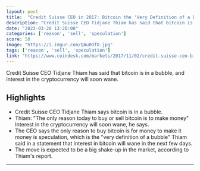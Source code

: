 ```yaml
---
layout: post
title:  "Credit Suisse CEO in 2017: Bitcoin the 'Very Definition of a Bubble'"
description: "Credit Suisse CEO Tidjane Thiam has said that bitcoin is in a bubble, and interest in the cryptocurrency will soon wane."
date: "2023-03-20 13:20:08"
categories: ['reason', 'sell', 'speculation']
score: 58
image: "https://i.imgur.com/QAu0OfD.jpg"
tags: ['reason', 'sell', 'speculation']
link: "https://www.coindesk.com/markets/2017/11/02/credit-suisse-ceo-bitcoin-the-very-definition-of-a-bubble/"
---
```


Credit Suisse CEO Tidjane Thiam has said that bitcoin is in a bubble, and interest in the cryptocurrency will soon wane.

## Highlights

- Credit Suisse CEO Tidjane Thiam says bitcoin is in a bubble.
- Thiam: "The only reason today to buy or sell bitcoin is to make money" Interest in the cryptocurrency will soon wane, he says.
- The CEO says the only reason to buy bitcoin is for money to make it money is speculation, which is the "very definition of a bubble" Thiam said in a statement that interest in bitcoin will wane in the next few days.
- The move is expected to be a big shake-up in the market, according to Thiam's report.

---
